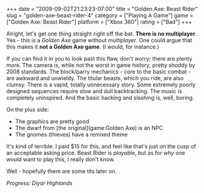 +++
date = "2009-09-02T21:23:23-07:00"
title = "Golden Axe: Beast Rider"
slug = "golden-axe-beast-rider-4"
category = ["Playing A Game"]
game = ["Golden Axe: Beast Rider"]
platform = ["Xbox 360"]
rating = ["Bad"]
+++

Alright, let's get one thing straight right off the bat.  <b>There is no multiplayer</b>.  Yes - this is a <i>Golden Axe</i> game without <i>multiplayer</i>.  One could argue that this makes it <b>not a Golden Axe game</b>.  (I would, for instance.)

If you can find it in you to look past this flaw, don't worry; there are plenty more.  The camera is, while not the worst in game history, pretty shoddy by 2008 standards.  The block/parry mechanics - core to the basic combat - are awkward and unwieldy.  The titular beasts, which you ride, are also clumsy.  There is a vapid, totally unnecessary story.  Some extremely poorly designed sequences require slow and dull backtracking.  The music is completely uninspired.  And the basic hacking and slashing is, well, boring.

On the plus side:  
- The graphics are pretty good  
- The dwarf from [the original](game:Golden Axe) is an NPC  
- The gnomes (thieves) have a remixed theme

It's kind of terrible.  I paid $15 for this, and feel like that's just on the cusp of an acceptable asking price.  Beast Rider is <i>playable</i>, but as for <i>why</i> one would want to play this, I really don't know.

Well - hopefully there are some tits later on.

<i>Progress: Diyar Highlands</i>